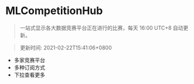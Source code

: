 # MLCompetitionHub

> 一站式显示各大数据竞赛平台正在进行的比赛，每天 16:00 UTC+8 自动更新。
  
> 更新时间: 2021-02-22T15:41:06+0800 

* 多家竞赛平台
* 多种订阅方式
* 下拉查看更多